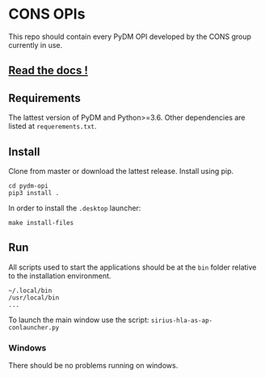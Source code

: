 # CONS OPIs

This repo should contain every PyDM OPI developed by the CONS group currently in use.

## [Read the docs !](https://lnls-sirius.github.io/pydm-opi/)

## Requirements
The lattest version of PyDM and Python>=3.6. Other dependencies are listed at `requerements.txt`.

## Install
Clone from master or download the lattest release. Install using pip.
```
cd pydm-opi
pip3 install .
```
In order to install the `.desktop` launcher:
```
make install-files
```

## Run
All scripts used to start the applications should be at the `bin` folder relative to the installation environment.
```
~/.local/bin
/usr/local/bin
...
```

To launch the main window use the script: `sirius-hla-as-ap-conlauncher.py`

### Windows
There should be no problems running on windows.
